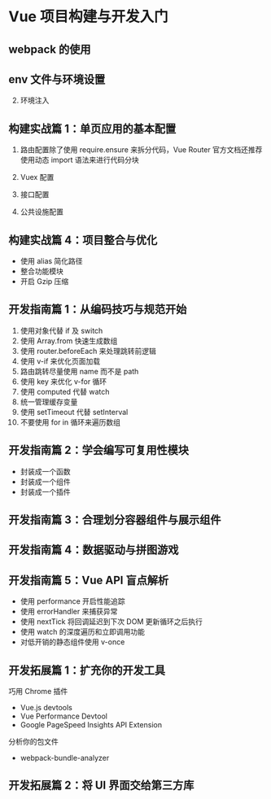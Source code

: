 # Vue 项目构建与开发入门

## webpack 的使用

## env 文件与环境设置

2. 环境注入

## 构建实战篇 1：单页应用的基本配置

1. 路由配置除了使用 require.ensure 来拆分代码，Vue Router 官方文档还推荐使用动态 import 语法来进行代码分块

2. Vuex 配置

3. 接口配置

4. 公共设施配置

## 构建实战篇 4：项目整合与优化

- 使用 alias 简化路径
- 整合功能模块
- 开启 Gzip 压缩

## 开发指南篇 1：从编码技巧与规范开始

1. 使用对象代替 if 及 switch
2. 使用 Array.from 快速生成数组
3. 使用 router.beforeEach 来处理跳转前逻辑
4. 使用 v-if 来优化页面加载
5. 路由跳转尽量使用 name 而不是 path
6. 使用 key 来优化 v-for 循环
7. 使用 computed 代替 watch
8. 统一管理缓存变量
9. 使用 setTimeout 代替 setInterval
10. 不要使用 for in 循环来遍历数组

## 开发指南篇 2：学会编写可复用性模块

- 封装成一个函数
- 封装成一个组件
- 封装成一个插件

## 开发指南篇 3：合理划分容器组件与展示组件

## 开发指南篇 4：数据驱动与拼图游戏

## 开发指南篇 5：Vue API 盲点解析

- 使用 performance 开启性能追踪
- 使用 errorHandler 来捕获异常
- 使用 nextTick 将回调延迟到下次 DOM 更新循环之后执行
- 使用 watch 的深度遍历和立即调用功能
- 对低开销的静态组件使用 v-once

## 开发拓展篇 1：扩充你的开发工具

巧用 Chrome 插件

- Vue.js devtools
- Vue Performance Devtool
- Google PageSpeed Insights API Extension

分析你的包文件

- webpack-bundle-analyzer

## 开发拓展篇 2：将 UI 界面交给第三方库
